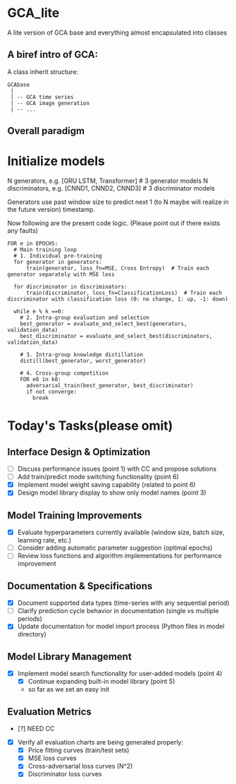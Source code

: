 # GCA_lite
A lite version of GCA base and everything almost encapsulated into classes

## A biref intro of GCA:

A class inherit structure:

```
GCAbase
 | 
 | -- GCA time series
 | -- GCA image generation 
 | -- ... 
```

## Overall paradigm

# Initialize models
N generators, e.g. [GRU LSTM, Transformer]  # 3 generator models
N discriminators, e.g. [CNND1, CNND2, CNND3]  # 3 discriminator models

Generators use past window size to predict next 1 (to N maybe will realize in the future version) timestamp.

Now following are the present code logic. (Please point out if there exists any faults)
``` 
FOR e in EPOCHS: 
  # Main training loop
  # 1. Individual pre-training
  for generator in generators:
      train(generator, loss_fn=MSE, Cross Entropy)  # Train each generator separately with MSE loss
      
  for discriminator in discriminators:
      train(discriminator, loss_fn=ClassificationLoss)  # Train each discriminator with classification loss (0: no change, 1: up, -1: down)

  while e % k ==0: 
    # 2. Intra-group evaluation and selection
    best_generator = evaluate_and_select_best(generators, validation_data)
    best_discriminator = evaluate_and_select_best(discriminators, validation_data)
      
    # 3. Intra-group knowledge distillation
    distill(best_generator, worst_generator)
     
    # 4. Cross-group competition
    FOR e0 in k0: 
      adversarial_train(best_generator, best_discriminator)
      if not converge: 
        break
```




# Today's Tasks(please omit)

## Interface Design & Optimization
- [ ] Discuss performance issues (point 1) with CC and propose solutions
- [ ] Add train/predict mode switching functionality (point 6)
- [x] Implement model weight saving capability (related to point 6)
- [x] Design model library display to show only model names (point 3)

## Model Training Improvements
- [x] Evaluate hyperparameters currently available (window size, batch size, learning rate, etc.)
- [ ] Consider adding automatic parameter suggestion (optimal epochs)
- [ ] Review loss functions and algorithm implementations for performance improvement

## Documentation & Specifications
- [x] Document supported data types (time-series with any sequential period)
- [ ] Clarify prediction cycle behavior in documentation (single vs multiple periods)
- [x] Update documentation for model import process (Python files in model directory)

## Model Library Management
- [x] Implement model search functionality for user-added models (point 4)
  - [x] Continue expanding built-in model library (point 5) 
  - so far as we set an easy init


## Evaluation Metrics
- [?] NEED CC
- [x] Verify all evaluation charts are being generated properly:
  - [x] Price fitting curves (train/test sets)
  - [x] MSE loss curves
  - [x] Cross-adversarial loss curves (N^2)
  - [x] Discriminator loss curves